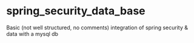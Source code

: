 spring_security_data_base
=========================

Basic (not well structured, no comments) integration of spring security &amp; data with a mysql db
